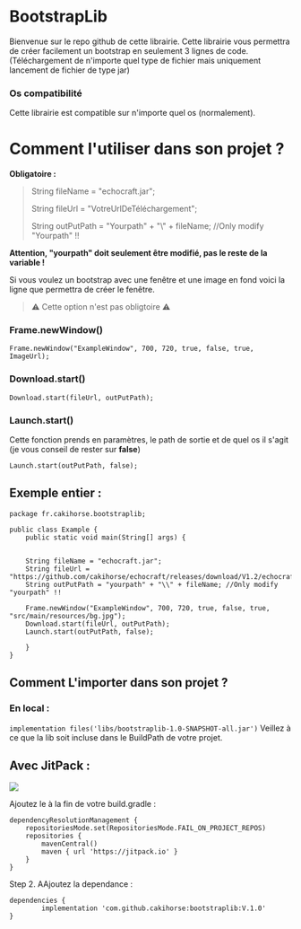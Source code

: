 # BootstrapLib

Bienvenue sur le repo github de cette librairie. 
Cette librairie vous permettra de créer facilement un bootstrap en seulement 3 lignes de code.
(Téléchargement de n'importe quel type de fichier mais uniquement lancement de fichier de type jar)

### Os compatibilité

Cette librairie est compatible sur n'importe quel os (normalement).

# __Comment l'utiliser dans son projet ?__

**Obligatoire :**

 >String fileName = "echocraft.jar";
> 
  > String fileUrl = "VotreUrlDeTéléchargement";
> 
   > String outPutPath = "Yourpath" + "\\" + fileName; //Only modify "Yourpath" !!
> 
 **Attention, "yourpath" doit seulement être modifié, pas le reste de la variable !**

Si vous voulez un bootstrap avec une fenêtre et une image en fond voici la ligne que permettra de créer le fenêtre.


> ⚠ Cette option n'est pas obligtoire ⚠

### Frame.newWindow()

```Frame.newWindow("ExampleWindow", 700, 720, true, false, true, ImageUrl);```

### Download.start()

```Download.start(fileUrl, outPutPath);```

### Launch.start()

Cette fonction prends en paramètres, le path de sortie et de quel os il s'agit (je vous conseil de rester sur **false**) 



```Launch.start(outPutPath, false);```

## Exemple entier :

```
package fr.cakihorse.bootstraplib;

public class Example {
    public static void main(String[] args) {


    String fileName = "echocraft.jar";
    String fileUrl = "https://github.com/cakihorse/echocraft/releases/download/V1.2/echocraft.jar";
    String outPutPath = "yourpath" + "\\" + fileName; //Only modify "yourpath" !!

    Frame.newWindow("ExampleWindow", 700, 720, true, false, true, "src/main/resources/bg.jpg");
    Download.start(fileUrl, outPutPath);
    Launch.start(outPutPath, false);

    }
}
```
## Comment L'importer dans son projet ?

### En local : 

``implementation files('libs/bootstraplib-1.0-SNAPSHOT-all.jar')``
Veillez à ce que la lib soit incluse dans le BuildPath de votre projet.

## Avec JitPack :
[![](https://jitpack.io/v/cakihorse/bootstraplib.svg)](https://jitpack.io/#cakihorse/bootstraplib)


Ajoutez le à la fin de votre build.gradle :

	dependencyResolutionManagement {
		repositoriesMode.set(RepositoriesMode.FAIL_ON_PROJECT_REPOS)
		repositories {
			mavenCentral()
			maven { url 'https://jitpack.io' }
		}
	}
Step 2. AAjoutez la dependance : 

	dependencies {
	        implementation 'com.github.cakihorse:bootstraplib:V.1.0'
	}
